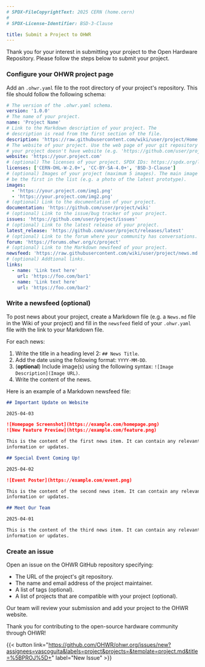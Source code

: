 ```yaml
---
# SPDX-FileCopyrightText: 2025 CERN (home.cern)
#
# SPDX-License-Identifier: BSD-3-Clause

title: Submit a Project to OHWR
---
```


Thank you for your interest in submitting your project to the Open Hardware
Repository. Please follow the steps below to submit your project.

### Configure your OHWR project page

Add an `.ohwr.yaml` file to the root directory of your project's repository.
This file should follow the following schema:

```yaml
# The version of the .ohwr.yaml schema.
version: '1.0.0'
# The name of your project.
name: 'Project Name'
# Link to the Markdown description of your project. The
# description is read from the first section of the file.
description: 'https://raw.githubusercontent.com/wiki/user/project/Home.md'
# The website of your project. Use the web page of your git repository if
# your project doesn't have website (e.g. 'https://github.com/user/project').
website: 'https://your.project.com'
# (optional) The licenses of your project. SPDX IDs: https://spdx.org/licenses.
licenses: ['CERN-OHL-W-2.0+', 'CC-BY-SA-4.0+', 'BSD-3-Clause']
# (optional) Images of your project (maximum 5 images). The main image should
# be the first in the list (e.g. a photo of the latest prototype).
images:
  - 'https://your.project.com/img1.png'
  - 'https://your.project.com/img2.png'
# (optional) Link to the documentation of your project.
documentation: 'https://github.com/user/project/wiki'
# (optional) Link to the issue/bug tracker of your project.
issues: 'https://github.com/user/project/issues'
# (optional) Link to the latest release of your project.
latest_release: 'https://github.com/user/project/releases/latest'
# (optional) Link to the forum where your community has conversations.
forum: 'https://forums.ohwr.org/c/project'
# (optional) Link to the Markdown newsfeed of your project.
newsfeed: 'https://raw.githubusercontent.com/wiki/user/project/news.md'
# (optional) Addtional links.
links:
  - name: 'Link text here'
    url: 'https://foo.com/bar1'
  - name: 'Link text here'
    url: 'https://foo.com/bar2'
```

### Write a newsfeed (**optional**)

To post news about your project, create a Markdown file (e.g. a `News.md` file
in the Wiki of your project) and fill in the `newsfeed` field of your
`.ohwr.yaml` file with the link to your Markdown file.

For each news:

  1. Write the title in a heading level 2: `## News Title`.
  2. Add the date using the following format: `YYYY-MM-DD`.
  3. (**optional**) Include image(s) using the following syntax:
     `![Image Description](Image URL)`.
  4. Write the content of the news.

Here is an example of a Markdown newsfeed file:

```markdown
## Important Update on Website

2025-04-03

![Homepage Screenshot](https://example.com/homepage.png)
![New Feature Preview](https://example.com/feature.png)

This is the content of the first news item. It can contain any relevant
information or updates.

## Special Event Coming Up!

2025-04-02

![Event Poster](https://example.com/event.png)

This is the content of the second news item. It can contain any relevant
information or updates.

## Meet Our Team

2025-04-01

This is the content of the third news item. It can contain any relevant
information or updates.
```

### Create an issue

Open an issue on the OHWR GitHub repository specifying:

* The URL of the project's git repository.
* The name and email address of the project maintainer.
* A list of tags (optional).
* A list of projects that are compatible with your project (optional).

Our team will review your submission and add your project to the OHWR website.

Thank you for contributing to the open-source hardware community through OHWR!

{{< button link="https://github.com/OHWR/ohwr.org/issues/new?assignees=vascoguita&labels=project&projects=&template=project.md&title=%5BPROJ%5D+" label="New Issue" >}} <!-- markdownlint-disable-line MD013 MD034 -->

